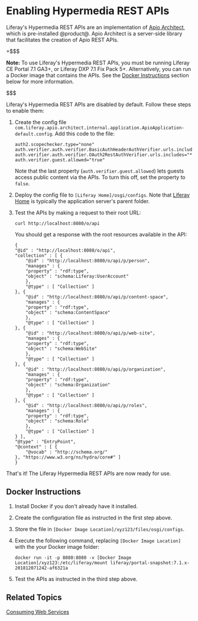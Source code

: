 # Enabling Hypermedia REST APIs [](id=enabling-hypermedia-rest-apis)

Liferay's Hypermedia REST APIs are an implementation of 
[Apio Architect](https://github.com/liferay/com-liferay-apio-architect), 
which is pre-installed @product@. Apio Architect is a server-side library 
that facilitates the creation of Apio REST APIs. 

+$$$

**Note:** To use Liferay's Hypermedia REST APIs, you must be running Liferay CE 
Portal 7.1 GA3+, or Liferay DXP 7.1 Fix Pack 5+. Alternatively, you can run a 
Docker image that contains the APIs. See the 
[Docker Instructions](#docker-instructions) 
section below for more information. 

$$$

Liferay's Hypermedia REST APIs are disabled by default. Follow these steps to 
enable them: 

1.  Create the config file 
    `com.liferay.apio.architect.internal.application.ApioApplication-default.config`. 
    Add this code to the file:

        auth2.scopechecker.type="none"
        auth.verifier.auth.verifier.BasicAuthHeaderAuthVerifier.urls.includes="*"
        auth.verifier.auth.verifier.OAuth2RestAuthVerifier.urls.includes="*"
        auth.verifier.guest.allowed="true"

    Note that the last property (`auth.verifier.guest.allowed`) lets guests 
    access public content via the APIs. To turn this off, set the property to 
    `false`. 

2.  Deploy the config file to `[Liferay Home]/osgi/configs`. Note that 
    [Liferay Home](/discover/deployment/-/knowledge_base/7-1/installing-liferay#liferay-home) 
    is typically the application server's parent folder. 

3.  Test the APIs by making a request to their root URL: 

        curl http://localhost:8080/o/api

    You should get a response with the root resources available in the API: 

        {
        "@id" : "http://localhost:8080/o/api",
        "collection" : [ {
            "@id" : "http://localhost:8080/o/api/p/person",
            "manages" : {
            "property" : "rdf:type",
            "object" : "schema:Liferay:UserAccount"
            },
            "@type" : [ "Collection" ]
        }, {
            "@id" : "http://localhost:8080/o/api/p/content-space",
            "manages" : {
            "property" : "rdf:type",
            "object" : "schema:ContentSpace"
            },
            "@type" : [ "Collection" ]
        }, {
            "@id" : "http://localhost:8080/o/api/p/web-site",
            "manages" : {
            "property" : "rdf:type",
            "object" : "schema:WebSite"
            },
            "@type" : [ "Collection" ]
        }, {
            "@id" : "http://localhost:8080/o/api/p/organization",
            "manages" : {
            "property" : "rdf:type",
            "object" : "schema:Organization"
            },
            "@type" : [ "Collection" ]
        }, {
            "@id" : "http://localhost:8080/o/api/p/roles",
            "manages" : {
            "property" : "rdf:type",
            "object" : "schema:Role"
            },
            "@type" : [ "Collection" ]
        } ],
        "@type" : "EntryPoint",
        "@context" : [ {
            "@vocab" : "http://schema.org/"
        }, "https://www.w3.org/ns/hydra/core#" ]
        }

That's it! The Liferay Hypermedia REST APIs are now ready for use. 

## Docker Instructions [](id=docker-instructions)

1.  Install Docker if you don't already have it installed. 

2.  Create the configuration file as instructed in the first step above. 

3.  Store the file in `[Docker Image Location]/xyz123/files/osgi/configs`. 

4.  Execute the following command, replacing `[Docker Image Location]` with the
    your Docker image folder: 

        docker run -it -p 8080:8080 -v [Docker Image Location]/xyz123:/etc/liferay/mount liferay/portal-snapshot:7.1.x-201812071242-af6321a

5.  Test the APIs as instructed in the third step above. 

## Related Topics [](id=related-topics)

[Consuming Web Services](/develop/tutorials/-/knowledge_base/7-1/consuming-web-services)
